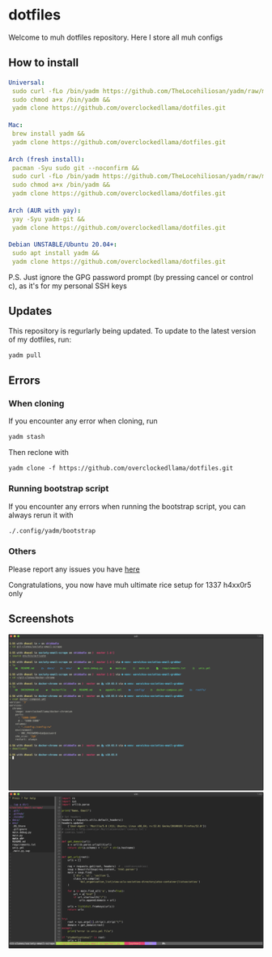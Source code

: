 # dotfiles

Welcome to muh dotfiles repository. Here I store all muh configs

## How to install

```yaml
Universal: 
 sudo curl -fLo /bin/yadm https://github.com/TheLocehiliosan/yadm/raw/master/yadm && 
 sudo chmod a+x /bin/yadm &&
 yadm clone https://github.com/overclockedllama/dotfiles.git

Mac: 
 brew install yadm &&
 yadm clone https://github.com/overclockedllama/dotfiles.git

Arch (fresh install):
 pacman -Syu sudo git --noconfirm &&
 sudo curl -fLo /bin/yadm https://github.com/TheLocehiliosan/yadm/raw/master/yadm && 
 sudo chmod a+x /bin/yadm &&
 yadm clone https://github.com/overclockedllama/dotfiles.git

Arch (AUR with yay): 
 yay -Syu yadm-git &&
 yadm clone https://github.com/overclockedllama/dotfiles.git

Debian UNSTABLE/Ubuntu 20.04+: 
 sudo apt install yadm &&
 yadm clone https://github.com/overclockedllama/dotfiles.git
```

P.S. Just ignore the GPG password prompt (by pressing cancel or control c), as it's for my personal SSH keys

## Updates
This repository is regurlarly being updated. To update to the latest version of my dotfiles, run:
```bash
yadm pull
```

## Errors
### When cloning
If you encounter any error when cloning, run 
```bash
yadm stash
```
Then reclone with 
```
yadm clone -f https://github.com/overclockedllama/dotfiles.git
```
### Running bootstrap script
If you encounter any errors when running the bootstrap script, you can always rerun it with 
```bash
./.config/yadm/bootstrap
```
### Others
Please report any issues you have [here](https://github.com/overclockedllama/dotfiles/issues)

Congratulations, you now have muh ultimate rice setup for 1337 h4xx0r5 only


## Screenshots
![](terminal.png)
![](vim.png)
